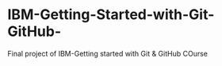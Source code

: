 # IBM-Getting-Started-with-Git-GitHub-
Final project of IBM-Getting started with Git &amp; GitHub COurse
